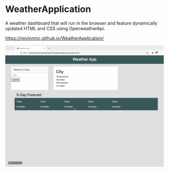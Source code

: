 # WeatherApplication

 A weather dashboard that will run in the browser and feature dynamically updated HTML and CSS using OpenweatherApi.
 
 https://neylonmc.github.io/WeatherApplication/


<img src="2020-09-30 14.37.20.gif" alt ="gif of deployed website">